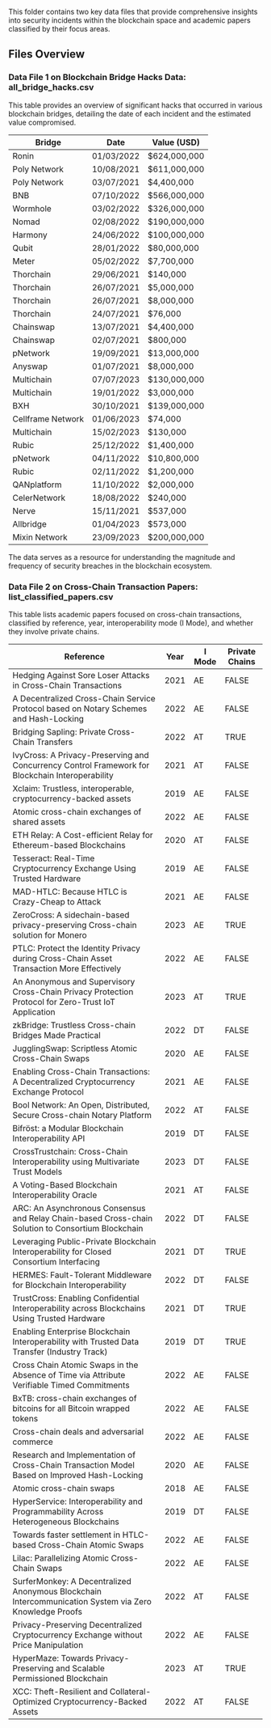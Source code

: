 This folder contains two key data files that provide comprehensive insights into security incidents within the blockchain space and academic papers classified by their focus areas.

## Files Overview
###  Data File 1 on Blockchain Bridge Hacks Data: all_bridge_hacks.csv

This table provides an overview of significant hacks that occurred in various blockchain bridges, detailing the date of each incident and the estimated value compromised.

| Bridge          | Date       | Value (USD) |
|-----------------|------------|-------------|
| Ronin           | 01/03/2022 | $624,000,000 |
| Poly Network    | 10/08/2021 | $611,000,000 |
| Poly Network    | 03/07/2021 | $4,400,000   |
| BNB             | 07/10/2022 | $566,000,000 |
| Wormhole        | 03/02/2022 | $326,000,000 |
| Nomad           | 02/08/2022 | $190,000,000 |
| Harmony         | 24/06/2022 | $100,000,000 |
| Qubit           | 28/01/2022 | $80,000,000  |
| Meter           | 05/02/2022 | $7,700,000   |
| Thorchain       | 29/06/2021 | $140,000     |
| Thorchain       | 26/07/2021 | $5,000,000   |
| Thorchain       | 26/07/2021 | $8,000,000   |
| Thorchain       | 24/07/2021 | $76,000      |
| Chainswap       | 13/07/2021 | $4,400,000   |
| Chainswap       | 02/07/2021 | $800,000     |
| pNetwork        | 19/09/2021 | $13,000,000  |
| Anyswap         | 01/07/2021 | $8,000,000   |
| Multichain      | 07/07/2023 | $130,000,000 |
| Multichain      | 19/01/2022 | $3,000,000   |
| BXH             | 30/10/2021 | $139,000,000 |
| Cellframe Network| 01/06/2023| $74,000      |
| Multichain      | 15/02/2023 | $130,000     |
| Rubic           | 25/12/2022 | $1,400,000   |
| pNetwork        | 04/11/2022 | $10,800,000  |
| Rubic           | 02/11/2022 | $1,200,000   |
| QANplatform     | 11/10/2022 | $2,000,000   |
| CelerNetwork    | 18/08/2022 | $240,000     |
| Nerve           | 15/11/2021 | $537,000     |
| Allbridge       | 01/04/2023 | $573,000     |
| Mixin Network   | 23/09/2023 | $200,000,000 |

The data serves as a resource for understanding the magnitude and frequency of security breaches in the blockchain ecosystem.

### Data File 2 on Cross-Chain Transaction Papers: list_classified_papers.csv

This table lists academic papers focused on cross-chain transactions, classified by reference, year, interoperability mode (I Mode), and whether they involve private chains.

| Reference                                                                                      | Year | I Mode | Private Chains |
|------------------------------------------------------------------------------------------------|------|--------|----------------|
| Hedging Against Sore Loser Attacks in Cross-Chain Transactions                                 | 2021 | AE     | FALSE          |
| A Decentralized Cross-Chain Service Protocol based on Notary Schemes and Hash-Locking          | 2022 | AE     | FALSE          |
| Bridging Sapling: Private Cross-Chain Transfers                                                | 2022 | AT     | TRUE           |
| IvyCross: A Privacy-Preserving and Concurrency Control Framework for Blockchain Interoperability | 2021 | AT     | FALSE          |
| Xclaim: Trustless, interoperable, cryptocurrency-backed assets                                | 2019 | AE     | FALSE          |
| Atomic cross-chain exchanges of shared assets                                                  | 2022 | AE     | FALSE          |
| ETH Relay: A Cost-efficient Relay for Ethereum-based Blockchains                               | 2020 | AT     | FALSE          |
| Tesseract: Real-Time Cryptocurrency Exchange Using Trusted Hardware                            | 2019 | AE     | FALSE          |
| MAD-HTLC: Because HTLC is Crazy-Cheap to Attack                                                | 2021 | AE     | FALSE          |
| ZeroCross: A sidechain-based privacy-preserving Cross-chain solution for Monero               | 2023 | AE     | TRUE           |
| PTLC: Protect the Identity Privacy during Cross-Chain Asset Transaction More Effectively       | 2022 | AE     | FALSE          |
| An Anonymous and Supervisory Cross-Chain Privacy Protection Protocol for Zero-Trust IoT Application | 2023 | AT     | TRUE           |
| zkBridge: Trustless Cross-chain Bridges Made Practical                                         | 2022 | DT     | FALSE          |
| JugglingSwap: Scriptless Atomic Cross-Chain Swaps                                              | 2020 | AE     | FALSE          |
| Enabling Cross-Chain Transactions: A Decentralized Cryptocurrency Exchange Protocol            | 2021 | AE     | FALSE          |
| Bool Network: An Open, Distributed, Secure Cross-chain Notary Platform                         | 2022 | AT     | FALSE          |
| Bifröst: a Modular Blockchain Interoperability API                                             | 2019 | DT     | FALSE          |
| CrossTrustchain: Cross-Chain Interoperability using Multivariate Trust Models                  | 2023 | DT     | FALSE          |
| A Voting-Based Blockchain Interoperability Oracle                                               | 2021 | AT     | FALSE          |
| ARC: An Asynchronous Consensus and Relay Chain-based Cross-chain Solution to Consortium Blockchain | 2022 | DT     | FALSE          |
| Leveraging Public-Private Blockchain Interoperability for Closed Consortium Interfacing        | 2021 | DT     | TRUE           |
| HERMES: Fault-Tolerant Middleware for Blockchain Interoperability                              | 2022 | DT     | FALSE          |
| TrustCross: Enabling Confidential Interoperability across Blockchains Using Trusted Hardware   | 2021 | DT     | TRUE           |
| Enabling Enterprise Blockchain Interoperability with Trusted Data Transfer (Industry Track)    | 2019 | DT     | TRUE           |
| Cross Chain Atomic Swaps in the Absence of Time via Attribute Verifiable Timed Commitments     | 2022 | AE     | FALSE          |
| BxTB: cross-chain exchanges of bitcoins for all Bitcoin wrapped tokens                         | 2022 | AE     | FALSE          |
| Cross-chain deals and adversarial commerce                                                     | 2022 | AE     | FALSE          |
| Research and Implementation of Cross-Chain Transaction Model Based on Improved Hash-Locking   | 2020 | AE     | FALSE          |
| Atomic cross-chain swaps                                                                       | 2018 | AE     | FALSE          |
| HyperService: Interoperability and Programmability Across Heterogeneous Blockchains            | 2019 | DT     | FALSE          |
| Towards faster settlement in HTLC-based Cross-Chain Atomic Swaps                               | 2022 | AE     | FALSE          |
| Lilac: Parallelizing Atomic Cross-Chain Swaps                                                  | 2022 | AE     | FALSE          |
| SurferMonkey: A Decentralized Anonymous Blockchain Intercommunication System via Zero Knowledge Proofs | 2022 | AT     | FALSE          |
| Privacy-Preserving Decentralized Cryptocurrency Exchange without Price Manipulation            | 2022 | AE     | FALSE          |
| HyperMaze: Towards Privacy-Preserving and Scalable Permissioned Blockchain                     | 2023 | AT     | TRUE           |
| XCC: Theft-Resilient and Collateral-Optimized Cryptocurrency-Backed Assets                     | 2022 | AT     | FALSE          |

